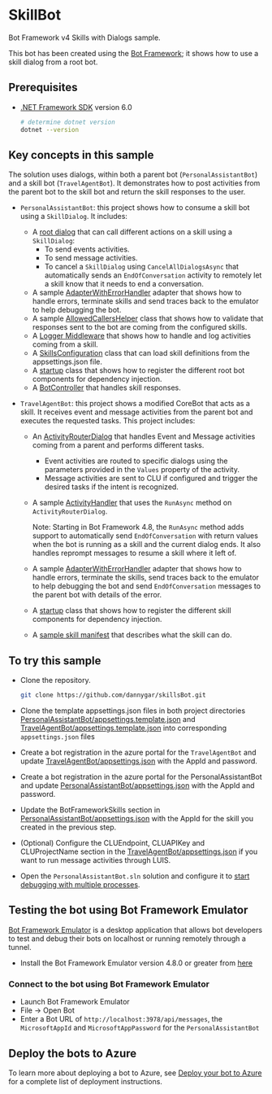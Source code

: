 # SkillBot

Bot Framework v4 Skills with Dialogs sample.

This bot has been created using the [Bot Framework](https://dev.botframework.com); it shows how to use a skill dialog from a root bot.

## Prerequisites

- [.NET Framework SDK](https://dotnet.microsoft.com/download) version 6.0

  ```bash
  # determine dotnet version
  dotnet --version
  ```

## Key concepts in this sample

The solution uses dialogs, within both a parent bot (`PersonalAssistantBot`) and a skill bot (`TravelAgentBot`).
It demonstrates how to post activities from the parent bot to the skill bot and return the skill responses to the user.

- `PersonalAssistantBot`: this project shows how to consume a skill bot using a `SkillDialog`. It includes:
  - A [root dialog](PersonalAssistantBot/Dialogs/MainDialog.cs) that can call different actions on a skill using a `SkillDialog`:
    - To send events activities.
    - To send message activities.
    - To cancel a `SkillDialog` using `CancelAllDialogsAsync` that automatically sends an `EndOfConversation` activity to remotely let a skill know that it needs to end a conversation.
  - A sample [AdapterWithErrorHandler](PersonalAssistantBot/AdapterWithErrorHandler.cs) adapter that shows how to handle errors, terminate skills and send traces back to the emulator to help debugging the bot.
  - A sample [AllowedCallersHelper](PersonalAssistantBot/Authentication/AllowedCallersHelper.cs) class that shows how to validate that responses sent to the bot are coming from the configured skills.
  - A [Logger Middleware](PersonalAssistantBot/Middleware/LoggerMiddleware.cs) that shows how to handle and log activities coming from a skill.
  - A [SkillsConfiguration](PersonalAssistantBot/SkillsConfiguration.cs) class that can load skill definitions from the appsettings.json file.
  - A [startup](PersonalAssistantBot/Startup.cs) class that shows how to register the different root bot components for dependency injection.
  - A [BotController](PersonalAssistantBot/Controllers/BotController.cs) that handles skill responses.

- `TravelAgentBot`: this project shows a modified CoreBot that acts as a skill. It receives event and message activities from the parent bot and executes the requested tasks. This project includes:
  - An [ActivityRouterDialog](TravelAgentBot/Dialogs/ActivityRouterDialog.cs) that handles Event and Message activities coming from a parent and performs different tasks.
    - Event activities are routed to specific dialogs using the parameters provided in the `Values` property of the activity.
    - Message activities are sent to CLU if configured and trigger the desired tasks if the intent is recognized.
  - A sample [ActivityHandler](TravelAgentBot/Bots/TravelAgentBot.cs) that uses the `RunAsync` method on `ActivityRouterDialog`.
    
    Note: Starting in Bot Framework 4.8, the `RunAsync` method adds support to automatically send `EndOfConversation` with return values when the bot is running as a skill and the current dialog ends. It also handles reprompt messages to resume a skill where it left of.
  - A sample [AdapterWithErrorHandler](TravelAgentBot/AdapterWithErrorHandler.cs) adapter that shows how to handle errors, terminate the skills, send traces back to the emulator to help debugging the bot and send `EndOfConversation` messages to the parent bot with details of the error.
  - A [startup](TravelAgentBot/Startup.cs) class that shows how to register the different skill components for dependency injection.
  - A [sample skill manifest](TravelAgentBot/wwwroot/manifest/travelagentbot-manifest-1.0.json) that describes what the skill can do.

## To try this sample

- Clone the repository.

  ```bash
  git clone https://github.com/dannygar/skillsBot.git
  ```

- Clone the template appsettings.json files in both project directories [PersonalAssistantBot/appsettings.template.json](PersonalAssistantBot/appsettings.template.json) and [TravelAgentBot/appsettings.template.json](TravelAgentBot/appsettings.template.json) into corresponding `appsettings.json` files
- Create a bot registration in the azure portal for the `TravelAgentBot` and update [TravelAgentBot/appsettings.json](TravelAgentBot/appsettings.json) with the AppId and password.
- Create a bot registration in the azure portal for the PersonalAssistantBot and update [PersonalAssistantBot/appsettings.json](PersonalAssistantBot/appsettings.json) with the AppId and password. 
- Update the BotFrameworkSkills section in [PersonalAssistantBot/appsettings.json](PersonalAssistantBot/appsettings.json) with the AppId for the skill you created in the previous step.
- (Optional) Configure the CLUEndpoint, CLUAPIKey and CLUProjectName section in the [TravelAgentBot/appsettings.json](TravelAgentBot/appsettings.json) if you want to run message activities through LUIS.
- Open the `PersonalAssistantBot.sln` solution and configure it to [start debugging with multiple processes](https://docs.microsoft.com/en-us/visualstudio/debugger/debug-multiple-processes?view=vs-2019#start-debugging-with-multiple-processes).

## Testing the bot using Bot Framework Emulator

[Bot Framework Emulator](https://github.com/microsoft/botframework-emulator) is a desktop application that allows bot developers to test and debug their bots on localhost or running remotely through a tunnel.

- Install the Bot Framework Emulator version 4.8.0 or greater from [here](https://github.com/Microsoft/BotFramework-Emulator/releases)

### Connect to the bot using Bot Framework Emulator

- Launch Bot Framework Emulator
- File -> Open Bot
- Enter a Bot URL of `http://localhost:3978/api/messages`, the `MicrosoftAppId` and `MicrosoftAppPassword` for the `PersonalAssistantBot`

## Deploy the bots to Azure

To learn more about deploying a bot to Azure, see [Deploy your bot to Azure](https://aka.ms/azuredeployment) for a complete list of deployment instructions.
